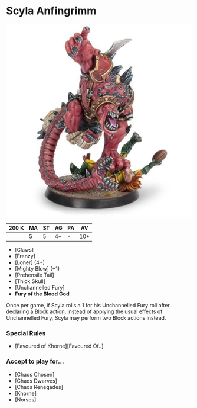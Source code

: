 # Scyla Anfingrimm

![](../media/starplayers/BBScylaAnfinngrimmLead.jpg)

| 200 K  | MA | ST | AG | PA | AV |
| --- | --- | --- | --- | --- | --- |
| | 5 | 5 | 4+ | - | 10+ |

* [Claws]
* [Frenzy]
* [Loner] (4+)
* [Mighty Blow] (+1)
* [Prehensile Tail]
* [Thick Skull]
* [Unchannelled Fury]
* **Fury of the Blood God**

Once per game, if Scyla rolls a 1 for his Unchannelled Fury roll after declaring a Block action, instead of applying the usual effects of Unchannelled Fury, Scyla may perform two Block actions instead.

### Special Rules

* [Favoured of Khorne][Favoured Of..]

### Accept to play for...

* [Chaos Chosen]
* [Chaos Dwarves]
* [Chaos Renegades]
* [Khorne]
* [Norses]
